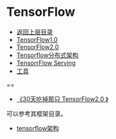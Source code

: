 # TensorFlow


* [返回上层目录](../coding.md)
* [TensorFlow1.0](tensorflow1.0/TensorFlow1.0.md)
* [TensorFlow2.0](TensorFlow2.0/TensorFlow2.0.md)
* [Tensorflow分布式架构](tensorflow-distributed-architecture/tensorflow-distributed-architecture.md)
* [TensorrFlow Serving](tf_serving.md)
* [工具](tools/tools.md)



==

* [《30天吃掉那只 TensorFlow2.0 》](https://github.com/lyhue1991/eat_tensorflow2_in_30_days)

可以参考其框架目录。

* [tensorflow架构](https://blog.csdn.net/stdcoutzyx/article/details/51645396)



